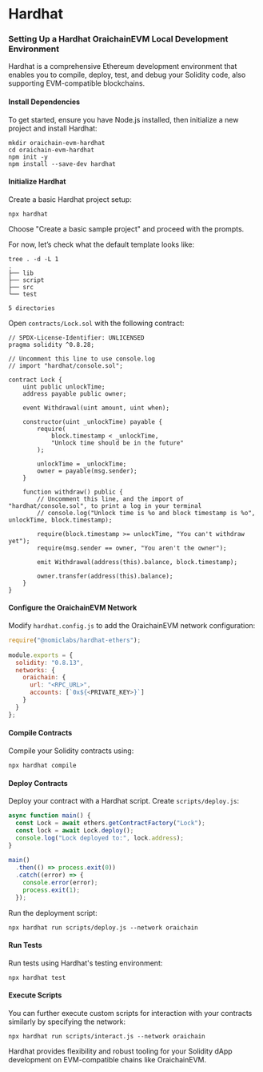 # Hardhat

### Setting Up a Hardhat OraichainEVM Local Development Environment

Hardhat is a comprehensive Ethereum development environment that enables you to compile, deploy, test, and debug your Solidity code, also supporting EVM-compatible blockchains.

#### Install Dependencies

To get started, ensure you have Node.js installed, then initialize a new project and install Hardhat:

```shell
mkdir oraichain-evm-hardhat
cd oraichain-evm-hardhat
npm init -y
npm install --save-dev hardhat
```

#### Initialize Hardhat

Create a basic Hardhat project setup:

```
npx hardhat
```

Choose "Create a basic sample project" and proceed with the prompts.

For now, let’s check what the default template looks like:

```
tree . -d -L 1
.
├── lib
├── script
├── src
└── test
​
5 directories
```

Open `contracts/Lock.sol` with the following contract:

```solidity
// SPDX-License-Identifier: UNLICENSED
pragma solidity ^0.8.28;
​
// Uncomment this line to use console.log
// import "hardhat/console.sol";
​
contract Lock {
    uint public unlockTime;
    address payable public owner;
​
    event Withdrawal(uint amount, uint when);
​
    constructor(uint _unlockTime) payable {
        require(
            block.timestamp < _unlockTime,
            "Unlock time should be in the future"
        );
​
        unlockTime = _unlockTime;
        owner = payable(msg.sender);
    }
​
    function withdraw() public {
        // Uncomment this line, and the import of "hardhat/console.sol", to print a log in your terminal
        // console.log("Unlock time is %o and block timestamp is %o", unlockTime, block.timestamp);
​
        require(block.timestamp >= unlockTime, "You can't withdraw yet");
        require(msg.sender == owner, "You aren't the owner");
​
        emit Withdrawal(address(this).balance, block.timestamp);
​
        owner.transfer(address(this).balance);
    }
}
```

#### Configure the OraichainEVM Network

Modify `hardhat.config.js` to add the OraichainEVM network configuration:

```javascript
require("@nomiclabs/hardhat-ethers");
​
module.exports = {
  solidity: "0.8.13",
  networks: {
    oraichain: {
      url: "<RPC_URL>",
      accounts: [`0x${<PRIVATE_KEY>}`]
    }
  }
};
```

#### Compile Contracts

Compile your Solidity contracts using:

```
npx hardhat compile
```

#### Deploy Contracts

Deploy your contract with a Hardhat script. Create `scripts/deploy.js`:

```typescript
async function main() {
  const Lock = await ethers.getContractFactory("Lock");
  const lock = await Lock.deploy();
  console.log("Lock deployed to:", lock.address);
}
​
main()
  .then(() => process.exit(0))
  .catch((error) => {
    console.error(error);
    process.exit(1);
  });
```

Run the deployment script:

```
npx hardhat run scripts/deploy.js --network oraichain
```

#### Run Tests

Run tests using Hardhat's testing environment:

```
npx hardhat test
```

#### Execute Scripts

You can further execute custom scripts for interaction with your contracts similarly by specifying the network:

```
npx hardhat run scripts/interact.js --network oraichain
```

Hardhat provides flexibility and robust tooling for your Solidity dApp development on EVM-compatible chains like OraichainEVM.
